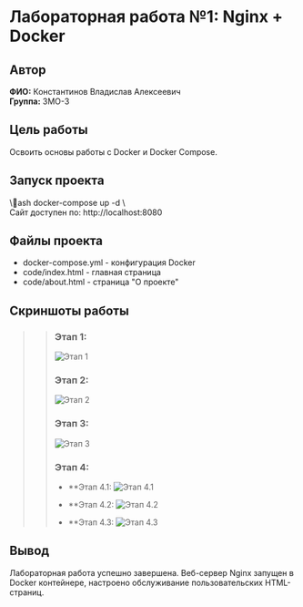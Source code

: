 ﻿# Лабораторная работа №1: Nginx + Docker

## Автор
**ФИО:** Константинов Владислав Алексеевич  
**Группа:** 3МО-3

## Цель работы
Освоить основы работы с Docker и Docker Compose.

## Запуск проекта
\\\ash
docker-compose up -d
\\\
Сайт доступен по: http://localhost:8080

## Файлы проекта
- docker-compose.yml - конфигурация Docker
- code/index.html - главная страница
- code/about.html - страница "О проекте"

## Скриншоты работы

>> ### Этап 1:
>> ![Этап 1](screenshots/step%201.png)
>>
>> ### Этап 2:
>> ![Этап 2](screenshots/step%202.png)
>>
>> ### Этап 3:
>> ![Этап 3](screenshots/step%203.png)
>>
>> ### Этап 4:
>> - **Этап 4.1:
>> ![Этап 4.1](screenshots/step%204.1.png)
>>
>> - **Этап 4.2:
>> ![Этап 4.2](screenshots/step%204.2.png)
>>
>> - **Этап 4.3:
>> ![Этап 4.3](screenshots/step%204.3.png)

## Вывод
Лабораторная работа успешно завершена. Веб-сервер Nginx запущен в Docker контейнере, настроено обслуживание пользовательских HTML-страниц.
